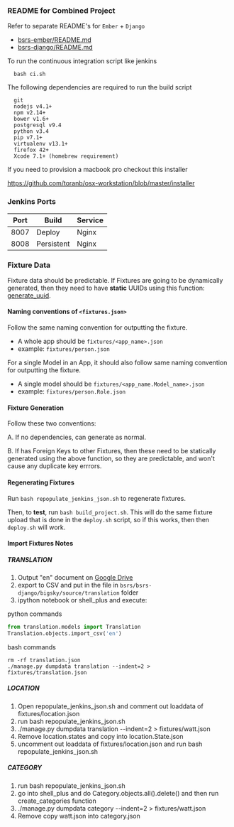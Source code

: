 ### README for Combined Project

Refer to separate README's for `Ember` + `Django`

- [bsrs-ember/README.md](https://github.com/bigskytech/bsrs/blob/master/bsrs-ember/README.md)
- [bsrs-django/README.md](https://github.com/bigskytech/bsrs/blob/master/bsrs-django/README.md)

To run the continuous integration script like jenkins

```
  bash ci.sh
```

The following dependencies are required to run the build script

```
  git
  nodejs v4.1+
  npm v2.14+
  bower v1.6+
  postgresql v9.4
  python v3.4
  pip v7.1+
  virtualenv v13.1+
  firefox 42+
  Xcode 7.1+ (homebrew requirement)
```

If you need to provision a macbook pro checkout this installer

https://github.com/toranb/osx-workstation/blob/master/installer


### Jenkins Ports

| Port | Build      | Service |
| ---- | ---------- | ------- |
| 8007 | Deploy     | Nginx   |
| 8008 | Persistent | Nginx   |


### Fixture Data

Fixture data should be predictable.  If Fixtures are going to be dynamically generated, then they need to have **static** UUIDs using this function: [generate_uuid](https://github.com/bigskytech/bsrs/blob/master/bsrs-django/bigsky/utils/helpers.py).

#### Naming conventions of `<fixtures.json>`

Follow the same naming convention for outputting the fixture.
  - A whole app should be `fixtures/<app_name>.json`
  - example: `fixtures/person.json`

For a single Model in an App, it should also follow same naming convention for outputting the fixture.
  - A single model should be `fixtures/<app_name.Model_name>.json`
  - example: `fixtures/person.Role.json`

#### Fixture Generation

Follow these two conventions:

A. If no dependencies, can generate as normal.

B. If has Foreign Keys to other Fixtures, then these need to be statically generated using the above function, so they are predictable, and won't cause any duplicate key errrors.


#### Regenerating Fixtures

Run `bash repopulate_jenkins_json.sh` to regenerate fixtures.

Then, to **test**, run `bash build_project.sh`.  This will do the same fixture upload that is done in the `deploy.sh` script, so if this works, then then `deploy.sh` will work.


#### Import Fixtures Notes
##### TRANSLATION
1. Output "en" document on [Google Drive](https://drive.google.com/drive/folders/0B7dl5Hhfqk0NfkZWUndwVEFzR2RhTUNPRnFRcVA1UVNWTEUxUEFyaU5ZSVpFeHBFMUZBeTg)
2. export to CSV and put in the file in `bsrs/bsrs-django/bigsky/source/translation` folder
3. ipython notebook or shell_plus and execute:

python commands

```python
from translation.models import Translation
Translation.objects.import_csv('en')
```

bash commands
```
rm -rf translation.json
./manage.py dumpdata translation --indent=2 > fixtures/translation.json
```

##### LOCATION
1. Open repopulate_jenkins_json.sh and comment out loaddata of fixtures/location.json
2. run bash repopulate_jenkins_json.sh
3. ./manage.py dumpdata translation --indent=2 > fixtures/watt.json
4. Remove location.states and copy into location.State.json
5. uncomment out loaddata of fixtures/location.json and run bash repopulate_jenkins_json.sh

##### CATEGORY
1. run bash repopulate_jenkins_json.sh
2. go into shell_plus and do Category.objects.all().delete() and then run create_categories function
3. ./manage.py dumpdata category --indent=2 > fixtures/watt.json
4. Remove copy watt.json into category.json

